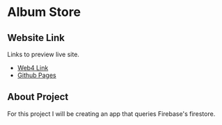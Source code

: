 # Album Store

## Website Link

Links to preview live site.

- [Web4 Link]()
- [Github Pages](pjiceskull.github.io/albumStore/dist)

## About Project

For this project I will be creating an app that queries Firebase's firestore.
